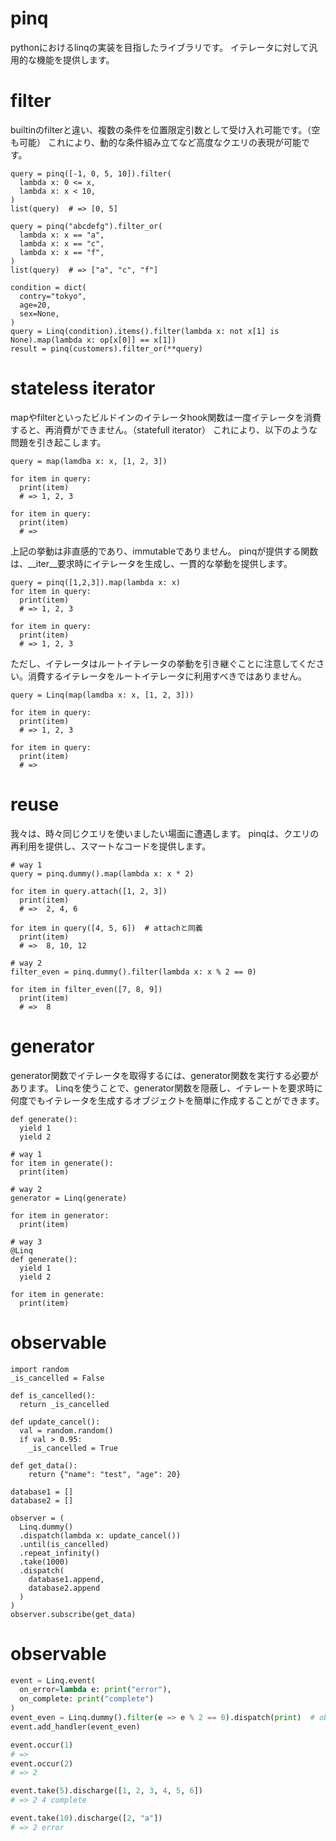 # pinq
pythonにおけるlinqの実装を目指したライブラリです。
イテレータに対して汎用的な機能を提供します。

# filter
builtinのfilterと違い、複数の条件を位置限定引数として受け入れ可能です。（空も可能）
これにより、動的な条件組み立てなど高度なクエリの表現が可能です。

```
query = pinq([-1, 0, 5, 10]).filter(
  lambda x: 0 <= x,
  lambda x: x < 10,
)
list(query)  # => [0, 5]

query = pinq("abcdefg").filter_or(
  lambda x: x == "a",
  lambda x: x == "c",
  lambda x: x == "f",
)
list(query)  # => ["a", "c", "f"]

condition = dict(
  contry="tokyo",
  age=20,
  sex=None,
)
query = Linq(condition).items().filter(lambda x: not x[1] is None).map(lambda x: op[x[0]] == x[1])
result = pinq(customers).filter_or(**query)
```

# stateless iterator
mapやfilterといったビルドインのイテレータhook関数は一度イテレータを消費すると、再消費ができません。（statefull iterator）
これにより、以下のような問題を引き起こします。

```
query = map(lamdba x: x, [1, 2, 3])

for item in query:
  print(item)
  # => 1, 2, 3

for item in query:
  print(item)
  # =>

```

上記の挙動は非直感的であり、immutableでありません。
pinqが提供する関数は、__iter__要求時にイテレータを生成し、一貫的な挙動を提供します。

```
query = pinq([1,2,3]).map(lambda x: x)
for item in query:
  print(item)
  # => 1, 2, 3

for item in query:
  print(item)
  # => 1, 2, 3
```

ただし、イテレータはルートイテレータの挙動を引き継ぐことに注意してください。消費するイテレータをルートイテレータに利用すべきではありません。

```
query = Linq(map(lamdba x: x, [1, 2, 3]))

for item in query:
  print(item)
  # => 1, 2, 3

for item in query:
  print(item)
  # =>
```


# reuse
我々は、時々同じクエリを使いましたい場面に遭遇します。
pinqは、クエリの再利用を提供し、スマートなコードを提供します。

```
# way 1
query = pinq.dummy().map(lambda x: x * 2)

for item in query.attach([1, 2, 3])
  print(item)
  # =>  2, 4, 6

for item in query([4, 5, 6])  # attachと同義
  print(item)
  # =>  8, 10, 12

# way 2
filter_even = pinq.dummy().filter(lambda x: x % 2 == 0)

for item in filter_even([7, 8, 9])
  print(item)
  # =>  8
```

# generator
generator関数でイテレータを取得するには、generator関数を実行する必要があります。
Linqを使うことで、generator関数を隠蔽し、イテレートを要求時に何度でもイテレータを生成するオブジェクトを簡単に作成することができます。

```
def generate():
  yield 1
  yield 2

# way 1
for item in generate():
  print(item)

# way 2
generator = Linq(generate)

for item in generator:
  print(item)

# way 3
@Linq
def generate():
  yield 1
  yield 2

for item in generate:
  print(item)
```

# observable

```
import random
_is_cancelled = False

def is_cancelled():
  return _is_cancelled

def update_cancel():
  val = random.random()
  if val > 0.95:
    _is_cancelled = True

def get_data():
    return {"name": "test", "age": 20}

database1 = []
database2 = []

observer = (
  Linq.dummy()
  .dispatch(lambda x: update_cancel())
  .until(is_cancelled)
  .repeat_infinity()
  .take(1000)
  .dispatch(
    database1.append,
    database2.append
  )
)
observer.subscribe(get_data)
```

# observable
``` py
event = Linq.event(
  on_error=lambda e: print("error"),
  on_complete: print("complete")
)
event_even = Linq.dummy().filter(e => e % 2 == 0).dispatch(print)  # observer event handler
event.add_handler(event_even)

event.occur(1)
# =>
event.occur(2)
# => 2 

event.take(5).discharge([1, 2, 3, 4, 5, 6])
# => 2 4 complete

event.take(10).discharge([2, "a"])
# => 2 error
```

